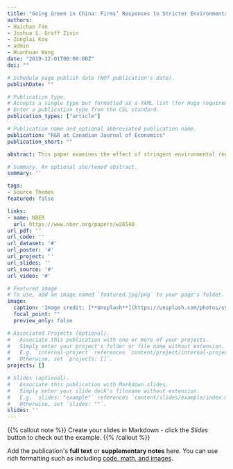 ```yaml
---
title: "Going Green in China: Firms’ Responses to Stricter Environmental Regulations"
authors:
- Haichao Fan
- Joshua S. Graff Zivin
- Zonglai Kou
- admin
- Huanhuan Wang
date: "2019-12-01T00:00:00Z"
doi: ""

# Schedule page publish date (NOT publication's date).
publishDate: ""

# Publication type.
# Accepts a single type but formatted as a YAML list (for Hugo requirements).
# Enter a publication type from the CSL standard.
publication_types: ["article"]

# Publication name and optional abbreviated publication name.
publication: "R&R at Canadian Journal of Economics"
publication_short: ""

abstract: This paper examines the effect of stringent environmental regulations on firms' environmental practices, economic performance, and environmental innovation. Reducing COD levels by 10% relative to 2005 levels is an aim of the Chinese 11th Five-Year Plan. Using a difference-in-differences framework based on a comprehensive firm-level dataset, we find that more stringent environmental regulations faced by firms are positively associated with a greater probability of reducing COD emissions; also, there exists an evident heterogeneous effect across industries with different pollution intensities. Stricter environmental regulations also account for the sharp decline in firms' profits, capital, and labor. After executing a complete chain of tests of the underlying mechanisms, we find that firms rely more on recycling and abatement investment than on innovations when meeting environmental requirements.

# Summary. An optional shortened abstract.
summary: ''

tags:
- Source Themes
featured: false

links:
- name: NBER
  url: https://www.nber.org/papers/w26540
url_pdf: ''
url_code: ''
url_dataset: '#'
url_poster: '#'
url_project: ''
url_slides: ''
url_source: '#'
url_video: '#'

# Featured image
# To use, add an image named `featured.jpg/png` to your page's folder. 
image:
  caption: 'Image credit: [**Unsplash**](https://unsplash.com/photos/s9CC2SKySJM)'
  focal_point: ""
  preview_only: false

# Associated Projects (optional).
#   Associate this publication with one or more of your projects.
#   Simply enter your project's folder or file name without extension.
#   E.g. `internal-project` references `content/project/internal-project/index.md`.
#   Otherwise, set `projects: []`.
projects: []

# Slides (optional).
#   Associate this publication with Markdown slides.
#   Simply enter your slide deck's filename without extension.
#   E.g. `slides: "example"` references `content/slides/example/index.md`.
#   Otherwise, set `slides: ""`.
slides: ''
---
```


{{% callout note %}}
Create your slides in Markdown - click the *Slides* button to check out the example.
{{% /callout %}}

Add the publication's **full text** or **supplementary notes** here. You can use rich formatting such as including [code, math, and images](https://wowchemy.com/docs/content/writing-markdown-latex/).
